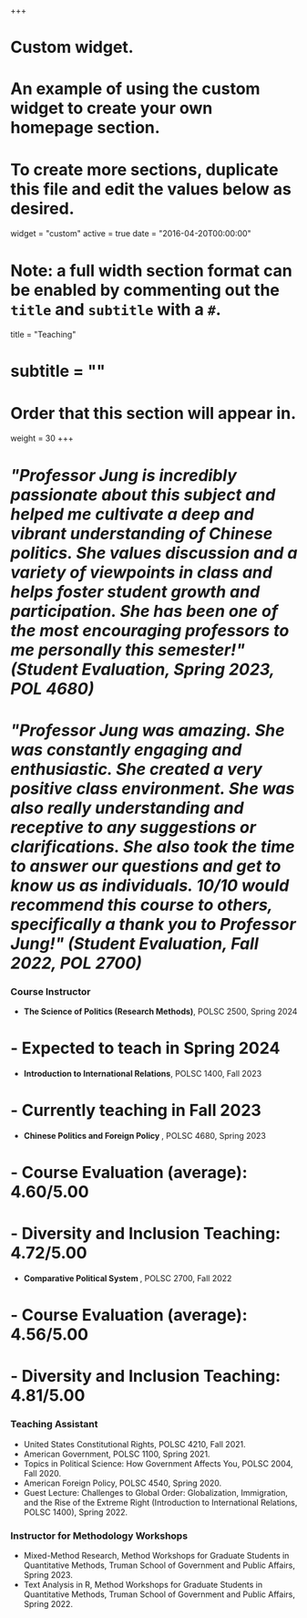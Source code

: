 +++
# Custom widget.
# An example of using the custom widget to create your own homepage section.
# To create more sections, duplicate this file and edit the values below as desired.
widget = "custom"
active = true
date = "2016-04-20T00:00:00"

# Note: a full width section format can be enabled by commenting out the `title` and `subtitle` with a `#`.
title = "Teaching"
# subtitle = ""


# Order that this section will appear in.
weight = 30
+++
# _"Professor Jung is incredibly passionate about this subject and helped me cultivate a deep and vibrant understanding of Chinese  politics. She values discussion and a variety of viewpoints in class and helps foster student growth and participation. She has  been one of the most encouraging professors to me personally this semester!" (Student Evaluation, Spring 2023, POL 4680)_


# _"Professor Jung was amazing. She was constantly engaging and enthusiastic. She created a very positive class environment. She  was also really understanding and receptive to any suggestions or clarifications. She also took the time to answer our questions  and get to know us as individuals. 10/10 would recommend this course to others, specifically a thank you to Professor Jung!" (Student Evaluation, Fall 2022, POL 2700)_


### Course Instructor
+ <b> The Science of Politics (Research Methods)</b>, POLSC 2500, Spring 2024
#    - Expected to teach in Spring 2024
+ <b> Introduction to International Relations</b>, POLSC 1400, Fall 2023
#    - Currently teaching in Fall 2023
+ <b> Chinese Politics and Foreign Policy </b>, POLSC 4680, Spring 2023 
#    - Course Evaluation (average): 4.60/5.00 
#    - Diversity and Inclusion Teaching: 4.72/5.00
+ <b> Comparative Political System </b>, POLSC 2700, Fall 2022
#    - Course Evaluation (average): 4.56/5.00 
#    - Diversity and Inclusion Teaching: 4.81/5.00

### Teaching Assistant 
- United States Constitutional Rights, POLSC 4210, Fall 2021.
- American Government, POLSC 1100, Spring 2021.
- Topics in Political Science: How Government Affects You, POLSC 2004, Fall 2020.
- American Foreign Policy, POLSC 4540, Spring 2020.
- Guest Lecture: Challenges to Global Order: Globalization, Immigration, and the Rise of the Extreme Right (Introduction to International Relations, POLSC 1400), Spring 2022.

### Instructor for Methodology Workshops
- Mixed-Method Research, Method Workshops for Graduate Students in Quantitative Methods, Truman School of Government and Public Affairs, Spring 2023.
- Text Analysis in R, Method Workshops for Graduate Students in Quantitative Methods, Truman School of Government and Public Affairs, Spring 2022.
